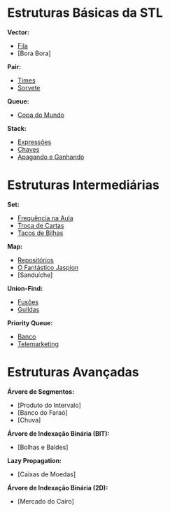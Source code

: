 # Estruturas Básicas da STL
**Vector:**
- [Fila](https://github.com/3Strela/Competitive_Programing/blob/master/Estudos/NepsAcademy/AnyEx/Fila%20(OBI2014).cpp)
- [Bora Bora]

**Pair:**
- [Times](https://github.com/3Strela/Competitive_Programing/blob/master/Estudos/NepsAcademy/AnyEx/Times.cpp)
- [Sorvete](https://github.com/3Strela/Competitive_Programing/blob/master/Estudos/NepsAcademy/AnyEx/Sorvete.cpp)

**Queue:**
- [Copa do Mundo](https://github.com/3Strela/Competitive_Programing/blob/master/Estudos/NepsAcademy/AnyEx/Copa%20do%20Mundo%20(OBI%202010).cpp)

**Stack:**
- [Expressões](https://github.com/3Strela/Competitive_Programing/blob/master/Estudos/NepsAcademy/AnyEx/Expressões.cpp)
- [Chaves](https://github.com/3Strela/Competitive_Programing/blob/master/Estudos/NepsAcademy/AnyEx/Chaves.cpp)
- [Apagando e Ganhando](https://github.com/3Strela/Competitive_Programing/blob/master/Estudos/NepsAcademy/AnyEx/Apagando&Ganhando.cpp)

# Estruturas Intermediárias
**Set:**
- [Frequência na Aula](https://github.com/3Strela/Competitive_Programing/blob/master/Estudos/NepsAcademy/AnyEx/Frequência%20na%20Aula.cpp)
- [Troca de Cartas](https://github.com/3Strela/Competitive_Programing/blob/master/Estudos/NepsAcademy/AnyEx/Troca%20de%20Cartas.cpp)
- [Tacos de Bilhas](https://github.com/3Strela/Competitive_Programing/blob/master/Estudos/NepsAcademy/AnyEx/Tacos%20de%20Bilhar.cpp)

**Map:**
- [Repositórios](https://github.com/3Strela/Competitive_Programing/blob/master/Estudos/NepsAcademy/AnyEx/Repositórios.cpp)
- [O Fantástico Jaspion](https://github.com/3Strela/Competitive_Programing/blob/master/Estudos/NepsAcademy/AnyEx/Jaspion.cpp)
- [Sanduíche]

**Union-Find:**
- [Fusões](https://github.com/3Strela/Competitive_Programing/blob/master/Estudos/NepsAcademy/AnyEx/Fusões.cpp)
- [Guildas](https://github.com/3Strela/Competitive_Programing/blob/master/Estudos/NepsAcademy/AnyEx/Guildas.cpp)

**Priority Queue:**
- [Banco](https://github.com/3Strela/Competitive_Programing/blob/master/Estudos/NepsAcademy/AnyEx/Banco.cpp)
- [Telemarketing](https://github.com/3Strela/Competitive_Programing/blob/master/Estudos/NepsAcademy/AnyEx/Telemarketing.cpp)

# Estruturas Avançadas
**Árvore de Segmentos:**
- [Produto do Intervalo]
- [Banco do Faraó]
- [Chuva]

**Árvore de Indexação Binária (BIT):**
- [Bolhas e Baldes]

**Lazy Propagation:**
- [Caixas de Moedas]

**Árvore de Indexação Binária (2D):**
- [Mercado do Cairo]